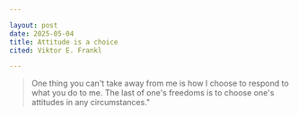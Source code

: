 ```yaml
---

layout: post
date: 2025-05-04
title: Attitude is a choice
cited: Viktor E. Frankl

---
```


> One thing you can't take away from me is how I choose to respond to what you do to me. The last of one's freedoms is to choose one's attitudes in any circumstances."